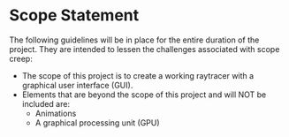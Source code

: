 # Scope Statement

The following guidelines will be in place for the entire duration of the project. They are intended to lessen the challenges associated with scope creep: 
- The scope of this project is to create a working raytracer with a graphical user interface (GUI).  
- Elements that are beyond the scope of this project and will NOT be included are: 
  - Animations 
  - A graphical processing unit (GPU)
